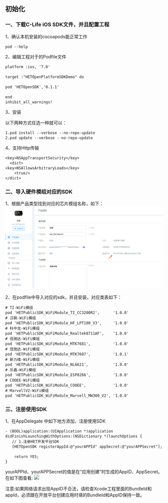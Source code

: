 ## 初始化

### 一、下载C-Life iOS SDK文件，并且配置工程

1、确认本机安装的cocoapods能正常工作

```
pod --help 

```

2、编辑工程对于的Podfile文件

```
platform :ios, '7.0'

target :"HETOpenPlatformSDKDemo" do

pod 'HETOpenSDK','0.1.1'

end
inhibit_all_warnings!

```

3、安装

以下两种方式任选一种就可以：

```
1.pod install --verbose --no-repo-update 
2.pod update --verbose --no-repo-update

```

4、支持Http传输

```
<key>NSAppTransportSecurity</key> 
  <dict> 
<key>NSAllowsArbitraryLoads</key> 
    <true/> 
</dict>

```

### 二、导入硬件模组对应的SDK
1、根据产品类型找到对应的芯片模组名称，如下：
![](./images/iOS/查看芯片模组类型.png)

2、在podfile中导入对应的sdk，并且安装，对应类表如下：

```
# TI-WiFi模组
pod 'HETPublicSDK_WiFiModule_TI_CC3200R2',      '1.0.0'
# 汉枫-WiFi模组
pod 'HETPublicSDK_WiFiModule_HF_LPT100_V3',     '1.0.0'
# 科中龙-WiFi模组
pod 'HETPublicSDK_WiFiModule_Realtek8711AF',    '1.0.0'
# 信驰达-WiFi模组
pod 'HETPublicSDK_WiFiModule_MTK7681',          '1.0.0'
# 信驰达-WiFi模组
pod 'HETPublicSDK_WiFiModule_MTK7687',          '1.0.1'
# 新力维-WiFi模组
pod 'HETPublicSDK_WiFiModule_NL6621',           '1.0.0'
# 乐鑫-WiFi模组
pod 'HETPublicSDK_WiFiModule_ESP8266',          '1.0.0'
# COOEE-WiFi模组
pod 'HETPublicSDK_WiFiModule_COOEE',            '1.0.0'
# MarvellV2-WiFi模组
pod 'HETPublicSDK_WiFiModule_Marvell_MW300_V2', '1.0.0'

```


### 三、注册使用SDK

1、在AppDelegate 中如下地方添加，注册使用SDK

```
- (BOOL)application:(UIApplication *)application didFinishLaunchingWithOptions:(NSDictionary *)launchOptions {
   // 1.注册HET开发平台SDK
   [HETOpenSDK registerAppId:@"yourAPPId" appSecret:@"yourAPPSecret"];

	return YES;
}

```

yourAPPId、yourAPPSecret的值是在“应用创建”时生成的AppID、AppSecret。 在如下图查看: 
![](/Users/yuanyunlong/Documents/OpenPlatform/文档/image/获取appkeyandappsecrect.jpg)

注意:如果网络请求出现AppID不合法，请检查Xcode工程里面的BundleId和appId，必须跟在开放平台创建应用时填的BundleId和AppID保持一致。



